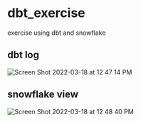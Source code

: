 # dbt_exercise
exercise using dbt and snowflake

## dbt log

![Screen Shot 2022-03-18 at 12 47 14 PM](https://user-images.githubusercontent.com/51058259/159066322-159cc6f9-f9af-4514-b00d-494ae2c27a79.png)

## snowflake view

![Screen Shot 2022-03-18 at 12 48 40 PM](https://user-images.githubusercontent.com/51058259/159066377-c91ae3ca-bd98-47eb-af84-fcb29c25b465.png)
